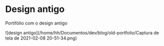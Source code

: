 # Design antigo

Portifólio com o design antigo

![design antigo](/home/hh/Documentos/dev/blog/old-portfolio/Captura de tela de 2021-02-08 20-51-34.png)

